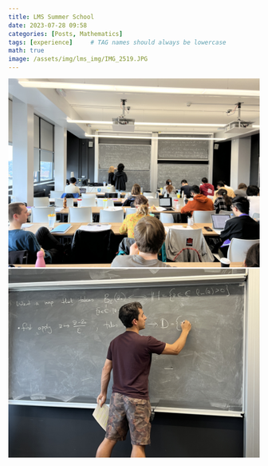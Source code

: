 ```yaml
---
title: LMS Summer School
date: 2023-07-28 09:58
categories: [Posts, Mathematics]
tags: [experience]     # TAG names should always be lowercase
math: true
image: /assets/img/lms_img/IMG_2519.JPG
---
```


![lms](/assets/img/lms_img/IMG_2413.JPG)
![lms](/assets/img/lms_img/IMG_2429.JPG)
